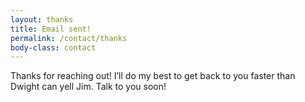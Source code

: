 ```yaml
---
layout: thanks
title: Email sent!
permalink: /contact/thanks
body-class: contact
---
```


Thanks for reaching out! I’ll do my best to get back to you faster than Dwight can yell Jim. Talk to you soon!
